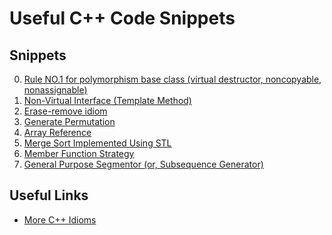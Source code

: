 Useful C++ Code Snippets
================


Snippets
----------------
0. [Rule NO.1 for polymorphism base class (virtual destructor, noncopyable, nonassignable)](https://github.com/xuwangyin/cpp_snippets/blob/master/no1.cpp)
1. [Non-Virtual Interface (Template Method)](https://github.com/xuwangyin/cpp_snippets/blob/master/non-virtual-interface.cpp)
2. [Erase-remove idiom](https://github.com/xuwangyin/cpp_snippets/blob/master/erase_remove.cpp)
3. [Generate Permutation](https://github.com/xuwangyin/cpp_snippets/blob/master/generate_permutation.cpp)
3. [Array Reference](https://github.com/xuwangyin/cpp_snippets/blob/master/array_reference.cpp)
4. [Merge Sort Implemented Using STL](http://en.cppreference.com/w/cpp/algorithm/inplace_merge)
5. [Member Function Strategy](https://github.com/xuwangyin/cpp_snippets/blob/master/member_function_strategy.cpp)
5. [General Purpose Segmentor (or, Subsequence Generator)](https://github.com/xuwangyin/cpp_snippets/blob/master/segment.cpp)

Useful Links
----------------
- [More C++ Idioms](http://en.wikibooks.org/w/index.php?title=More_C%2B%2B_Idioms&stable=1)
